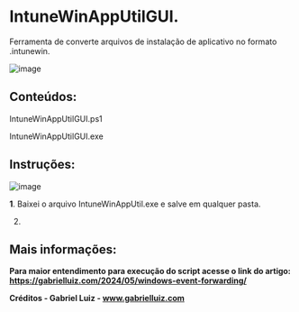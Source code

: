 # IntuneWinAppUtilGUI.
Ferramenta de converte arquivos de instalação de aplicativo no formato .intunewin.

![image](https://github.com/user-attachments/assets/99cb17f2-dd65-4481-95f8-c7a423d22ef9)


## **Conteúdos:**

IntuneWinAppUtilGUI.ps1

IntuneWinAppUtilGUI.exe


## **Instruções:**

![image](https://github.com/user-attachments/assets/1934a679-ac4b-4d47-b768-37e012bf858b)

 **1**. Baixei o arquivo IntuneWinAppUtil.exe e salve em qualquer pasta.

 2. 

## **Mais informações:**

**Para maior entendimento para execução do script acesse o link do artigo: https://gabrielluiz.com/2024/05/windows-event-forwarding/**

**Créditos - Gabriel Luiz - www.gabrielluiz.com**


